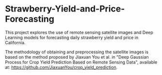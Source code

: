 # Strawberry-Yield-and-Price-Forecasting

This project explores the use of remote sensing satellite images and Deep Learning models for forecasting daily strawberry yield and price in California.

The methodology of obtaining and preprocessing the satellite images is based on the method proposed by Jiaxuan You et al. in "Deep Gaussian Process for Crop Yield Prediction Based on Remote Sensing Data", available at: https://github.com/JiaxuanYou/crop_yield_prediction.
